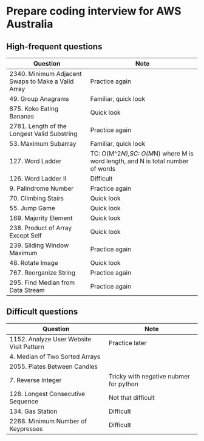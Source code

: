 # Prepare coding interview for AWS Australia
## High-frequent questions
| Question                | Note                         
| ------------------------| ------------------------------ 
| 2340. Minimum Adjacent Swaps to Make a Valid Array | Practice again
| 49. Group Anagrams | Familiar, quick look
| 875. Koko Eating Bananas | Quick look
| 2781. Length of the Longest Valid Substring | Practice again
| 53. Maximum Subarray | Familiar, quick look
| 127. Word Ladder | TC: O(M^2*N),SC: O(M*N) where M is word length, and N is total number of words
| 126. Word Ladder II | Difficult
| 9. Palindrome Number | Practice again
| 70. Climbing Stairs | Quick look
| 55. Jump Game | Quick look
| 169. Majority Element | Quick look
| 238. Product of Array Except Self | Quick look
| 239. Sliding Window Maximum | Practice again
| 48. Rotate Image | Quick look
| 767. Reorganize String | Practice again
| 295. Find Median from Data Stream | Practice again
## Difficult questions
| Question                | Note                         
| ------------------------| ------------------------------ 
| 1152. Analyze User Website Visit Pattern | Practice later
| 4. Median of Two Sorted Arrays |
| 2055. Plates Between Candles |
| 7. Reverse Integer | Tricky with negative nubmer for python
| 128. Longest Consecutive Sequence | Not that difficult
| 134. Gas Station | Difficult
| 2268. Minimum Number of Keypresses | Difficult

